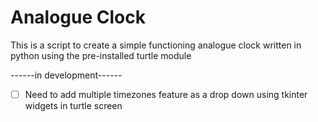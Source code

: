 # Analogue Clock
This is a script to create a simple functioning analogue clock written in python using the pre-installed turtle module

------in development------

- [ ] Need to add multiple timezones feature as a drop down using tkinter widgets in turtle screen

